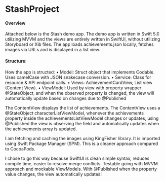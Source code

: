 # StashProject

#### Overview
Attached below is the Stash demo app. The demo app is written in Swift 5.0 utilizing MVVM and the views are entirely written in SwiftUI, without utilizing Storyboard or Xib files. The app loads achievements.json locally, fetches images via URLs and is displayed in a list view.

#### Structure:
How the app is structed:
	• Model: Struct object that implements Codable. Uses camelCase with JSON snakecase conversion.
	• Service: Class for resource & API endpoint calls.
	• Views: AchievementCardView, List view (Content View).
	• ViewModel: Used by view with property wrapper @StateObject, and when the observed property is changed, the view will automatically update based on changes due to @Published

The ContentView displays the list of achievements. The ContentView uses a @StateObject characterListViewModel, whenever the achievements property inside the achievementsListViewModel changes or updates, using @Published the view is observing the field and automatically updates when the achievements array is updated. 

I am fetching and caching the images using KingFisher library. It is imported using Swift Package Manager (SPM). This is a cleaner approach compared to CocoaPods.


I chose to go this way because SwiftUI is clean simple syntax, reduces compile time, easier to resolve merge conflicts. Testable going with MVVM approach and mockable ViewModels.
With @Published when the property value changes, the view automatically updates!